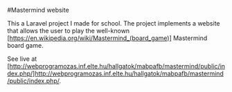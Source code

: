 #Mastermind website

This a Laravel project I made for school. The project implements a website that allows the user to play the well-known [https://en.wikipedia.org/wiki/Mastermind_(board_game)] Mastermind board game.

See live at [http://webprogramozas.inf.elte.hu/hallgatok/mabpafb/mastermind/public/index.php/]http://webprogramozas.inf.elte.hu/hallgatok/mabpafb/mastermind/public/index.php/.
